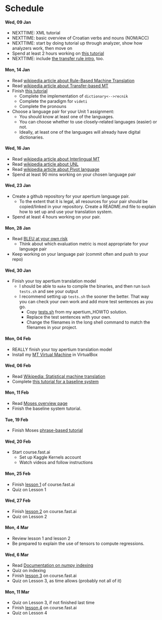 # Schedule

#### Wed, 09 Jan

* NEXTTIME: XML tutorial
* NEXTTIME: basic overview of Croatian verbs and nouns (NOM/ACC)
* NEXTTIME: start by doing tutorial up through analyzer, show how analyzers work, then move on
* Spend at least 2 hours working on [this tutorial](http://wiki.apertium.org/wiki/Apertium_New_Language_Pair_HOWTO)
* NEXTTIME: include [the transfer rule intro](http://wiki.apertium.org/wiki/A_long_introduction_to_transfer_rules), too.

#### Mon, 14 Jan

* Read [wikipedia article about Rule-Based Machine Translation](https://en.wikipedia.org/wiki/Rule-based_machine_translation)
* Read [wikipedia article about Transfer-based MT](https://en.wikipedia.org/wiki/Transfer-based_machine_translation)
* Finish [this tutorial](http://wiki.apertium.org/wiki/Apertium_New_Language_Pair_HOWTO)
  * Complete the implementation of `dictionary<-->recnik`
  * Complete the paradigm for `videti`
  * Complete the pronouns
* Choose a language pair for your Unit 1 assignment:
  * You should know at least one of the languages.
  * You can choose whether to use closely-related languages (easier) or not.
  * Ideally, at least one of the languages will already have digital dictionaries.

#### Wed, 16 Jan

* Read [wikipedia article about Interlingual MT](https://en.wikipedia.org/wiki/Interlingual_machine_translation)
* Read [wikipedia article about UNL](https://en.wikipedia.org/wiki/Universal_Networking_Language)
* Read [wikipedia article about Pivot language](https://en.wikipedia.org/wiki/Pivot_language)
* Spend at least 90 mins working on your chosen language pair

#### Wed, 23 Jan

* Create a github repository for your apertium language pair.
  * To the extent that it is legal, all resources for your pair should be copied/linked in your repository. Create a README.md file to explain how to set up and use your translation system.
* Spend at least 4 hours working on your pair.

#### Mon, 28 Jan

* Read [BLEU at your own risk](https://medium.com/@rtatman/evaluating-text-output-in-nlp-bleu-at-your-own-risk-e8609665a213)
  * Think about which evaluation metric is most appropriate for your language pair
* Keep working on your language pair (commit often and push to your repo)

#### Wed, 30 Jan

* Finish your toy apertium translation model
   * I should be able to `make` to compile the binaries, and then run `bash tests.sh` and see your output
   * I recommend setting up `tests.sh` the sooner the better. That way you can check your own work and add more test sentences as you go.
      * Copy [tests.sh](RBMT/apertium_HOWTO/tests.sh) from my apertium_HOWTO solution.
      * Replace the test sentences with your own.
      * Change the filenames in the long shell command to match the filenames in your project.

#### Mon, 04 Feb

* REALLY finish your toy apertium translation model
* Install my [MT Virtual Machine](http://reynoldsnlp.com/Lubuntu_MT.ova) in VirtualBox

#### Wed, 06 Feb

* Read [Wikipedia: Statistical machine translation](https://en.wikipedia.org/wiki/Statistical_machine_translation)
* Complete [this tutorial for a baseline system](http://www.statmt.org/moses/?n=Moses.Baseline)

#### Mon, 11 Feb

* Read [Moses overview page](http://www.statmt.org/moses/?n=Moses.Overview)
* Finish the baseline system tutorial.

#### Tue, 19 Feb

* Finish Moses [phrase-based tutorial](http://www.statmt.org/moses/?n=Moses.Tutorial)

#### Wed, 20 Feb

* Start course.fast.ai
  * Set up Kaggle Kernels account
  * Watch videos and follow instructions

#### Mon, 25 Feb

* Finish [lesson 1](https://course.fast.ai/videos/?lesson=1) of course.fast.ai
* Quiz on Lesson 1

#### Wed, 27 Feb

* Finish [lesson 2](https://course.fast.ai/videos/?lesson=2) on course.fast.ai
* Quiz on Lesson 2

#### Mon, 4 Mar

* Review lesson 1 and lesson 2
* Be prepared to explain the use of tensors to compute regressions.

#### Wed, 6 Mar

* Read [Documentation on numpy indexing](https://docs.scipy.org/doc/numpy/reference/arrays.indexing.html)
* Quiz on indexing
* Finish [lesson 3](https://course.fast.ai/videos/?lesson=3) on course.fast.ai
* Quiz on Lesson 3, as time allows (probably not all of it)

#### Mon, 11 Mar

* Quiz on Lesson 3, if not finished last time
* Finish [lesson 4](https://course.fast.ai/videos/?lesson=4) on course.fast.ai
* Quiz on Lesson 4

